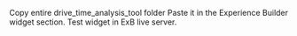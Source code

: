 Copy entire drive_time_analysis_tool folder
Paste it in the Experience Builder widget section.
Test widget in ExB live server.
